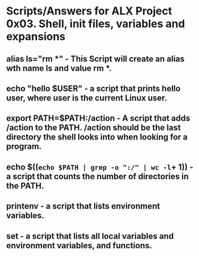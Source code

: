 # Scripts/Answers for ALX Project 0x03. Shell, init files, variables and expansions

## alias ls="rm *" - This Script will create an alias wth name ls and value rm *.

## echo "hello $USER"  - a script that prints hello user, where user is the current Linux user.

## export PATH=$PATH:/action  - A script that adds /action to the PATH. /action should be the last directory the shell looks into when looking for a program.

## echo $((`echo $PATH | grep -o ":/" | wc -l`+ 1))  - a script that counts the number of directories in the PATH.

## printenv - a script that lists environment variables.

## set  - a script that lists all local variables and environment variables, and functions.

##    
